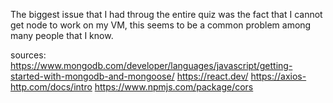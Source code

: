 The biggest issue that I had throug the entire quiz was the fact that I cannot get node to work on my VM, this seems to be a common problem among many people that I know.

sources:
https://www.mongodb.com/developer/languages/javascript/getting-started-with-mongodb-and-mongoose/
https://react.dev/
https://axios-http.com/docs/intro
https://www.npmjs.com/package/cors
